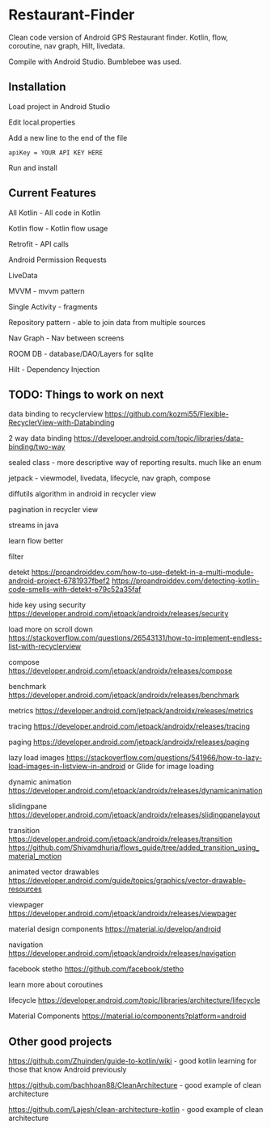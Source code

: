 # Restaurant-Finder
Clean code version of Android GPS Restaurant finder.  Kotlin, flow, coroutine, nav graph, Hilt, livedata.

Compile with Android Studio.  Bumblebee was used.

## Installation
Load project in Android Studio

Edit local.properties

Add a new line to the end of the file

```
apiKey = YOUR API KEY HERE
```

Run and install

## Current Features

All Kotlin - All code in Kotlin

Kotlin flow - Kotlin flow usage

Retrofit - API calls

Android Permission Requests

LiveData

MVVM - mvvm pattern

Single Activity - fragments

Repository pattern - able to join data from multiple sources

Nav Graph - Nav between screens

ROOM DB - database/DAO/Layers for sqlite

Hilt - Dependency Injection


## TODO: Things to work on next

data binding to recyclerview https://github.com/kozmi55/Flexible-RecyclerView-with-Databinding

2 way data binding https://developer.android.com/topic/libraries/data-binding/two-way

sealed class - more descriptive way of reporting results.  much like an enum

jetpack - viewmodel, livedata, lifecycle, nav graph, compose

diffutils algorithm in android in recycler view

pagination in recycler view

streams in java

learn flow better

filter

detekt  https://proandroiddev.com/how-to-use-detekt-in-a-multi-module-android-project-6781937fbef2  https://proandroiddev.com/detecting-kotlin-code-smells-with-detekt-e79c52a35faf

hide key using security https://developer.android.com/jetpack/androidx/releases/security

load more on scroll down https://stackoverflow.com/questions/26543131/how-to-implement-endless-list-with-recyclerview

compose https://developer.android.com/jetpack/androidx/releases/compose

benchmark https://developer.android.com/jetpack/androidx/releases/benchmark

metrics https://developer.android.com/jetpack/androidx/releases/metrics

tracing https://developer.android.com/jetpack/androidx/releases/tracing

paging https://developer.android.com/jetpack/androidx/releases/paging

lazy load images https://stackoverflow.com/questions/541966/how-to-lazy-load-images-in-listview-in-android or Glide for image loading

dynamic animation https://developer.android.com/jetpack/androidx/releases/dynamicanimation

slidingpane https://developer.android.com/jetpack/androidx/releases/slidingpanelayout

transition https://developer.android.com/jetpack/androidx/releases/transition  https://github.com/Shivamdhuria/flows_guide/tree/added_transition_using_material_motion

animated vector drawables https://developer.android.com/guide/topics/graphics/vector-drawable-resources

viewpager https://developer.android.com/jetpack/androidx/releases/viewpager

material design components https://material.io/develop/android

navigation https://developer.android.com/jetpack/androidx/releases/navigation

facebook stetho https://github.com/facebook/stetho

learn more about coroutines

lifecycle https://developer.android.com/topic/libraries/architecture/lifecycle

Material Components https://material.io/components?platform=android



## Other good projects

https://github.com/Zhuinden/guide-to-kotlin/wiki - good kotlin learning for those that know Android previously

https://github.com/bachhoan88/CleanArchitecture - good example of clean architecture

https://github.com/Lajesh/clean-architecture-kotlin - good example of clean architecture
